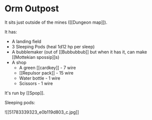 # Orm Outpost

It sits just outside of the mines ([[Dungeon map]]).

It has:

- A landing field
- 3 Sleeping Pods (heal 1d12 hp per sleep)
- A bubblemaker (out of [[Bubbubbub]] but when it has it, can make [[Mottekian spossip]]s)
- A shop
	- A green [[cardkey]] - 7 wire
	- [[Repulsor pack]] - 15 wire
	- Water bottle - 1 wire
	- Scissors - 1 wire

It's run by [[Spop]].

Sleeping pods:

![[51783339323_e0b119d803_c.jpg]]